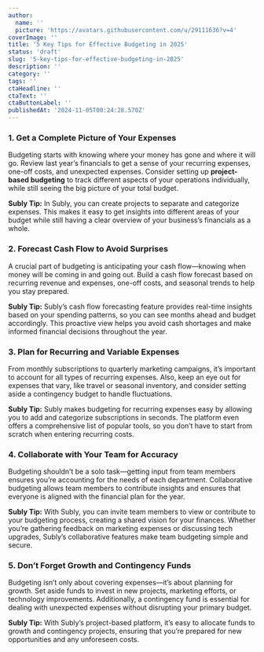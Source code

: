 ```yaml
---
author:
  name: ''
  picture: 'https://avatars.githubusercontent.com/u/29111636?v=4'
coverImage: ''
title: '5 Key Tips for Effective Budgeting in 2025'
status: 'draft'
slug: '5-key-tips-for-effective-budgeting-in-2025'
description: ''
category: ''
tags: ''
ctaHeadline: ''
ctaText: ''
ctaButtonLabel: ''
publishedAt: '2024-11-05T00:24:28.570Z'
---
```


### **1. Get a Complete Picture of Your Expenses**

Budgeting starts with knowing where your money has gone and where it will go. Review last year’s financials to get a sense of your recurring expenses, one-off costs, and unexpected expenses. Consider setting up **project-based budgeting** to track different aspects of your operations individually, while still seeing the big picture of your total budget.

**Subly Tip:** In Subly, you can create projects to separate and categorize expenses. This makes it easy to get insights into different areas of your budget while still having a clear overview of your business’s financials as a whole.

### **2. Forecast Cash Flow to Avoid Surprises**

A crucial part of budgeting is anticipating your cash flow—knowing when money will be coming in and going out. Build a cash flow forecast based on recurring revenue and expenses, one-off costs, and seasonal trends to help you stay prepared.

**Subly Tip:** Subly’s cash flow forecasting feature provides real-time insights based on your spending patterns, so you can see months ahead and budget accordingly. This proactive view helps you avoid cash shortages and make informed financial decisions throughout the year.

### **3. Plan for Recurring and Variable Expenses**

From monthly subscriptions to quarterly marketing campaigns, it’s important to account for all types of recurring expenses. Also, keep an eye out for expenses that vary, like travel or seasonal inventory, and consider setting aside a contingency budget to handle fluctuations.

**Subly Tip:** Subly makes budgeting for recurring expenses easy by allowing you to add and categorize subscriptions in seconds. The platform even offers a comprehensive list of popular tools, so you don’t have to start from scratch when entering recurring costs.

### **4. Collaborate with Your Team for Accuracy**

Budgeting shouldn’t be a solo task—getting input from team members ensures you’re accounting for the needs of each department. Collaborative budgeting allows team members to contribute insights and ensures that everyone is aligned with the financial plan for the year.

**Subly Tip:** With Subly, you can invite team members to view or contribute to your budgeting process, creating a shared vision for your finances. Whether you’re gathering feedback on marketing expenses or discussing tech upgrades, Subly’s collaborative features make team budgeting simple and secure.

### **5. Don’t Forget Growth and Contingency Funds**

Budgeting isn’t only about covering expenses—it’s about planning for growth. Set aside funds to invest in new projects, marketing efforts, or technology improvements. Additionally, a contingency fund is essential for dealing with unexpected expenses without disrupting your primary budget.

**Subly Tip:** With Subly’s project-based platform, it’s easy to allocate funds to growth and contingency projects, ensuring that you’re prepared for new opportunities and any unforeseen costs.